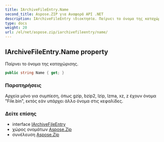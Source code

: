 ```yaml
---
title: IArchiveFileEntry.Name
second_title: Aspose.ZIP για Αναφορά API .NET
description: IArchiveFileEntry ιδιοκτησία. Παίρνει το όνομα της καταχώρισης.
type: docs
weight: 20
url: /el/net/aspose.zip/iarchivefileentry/name/
---
```

## IArchiveFileEntry.Name property

Παίρνει το όνομα της καταχώρισης.

```csharp
public string Name { get; }
```

### Παρατηρήσεις

Αρχεία μόνο για συμπίεση, όπως gzip, bzip2, lzip, lzma, xz, z έχουν όνομα "File.bin", εκτός εάν υπάρχει άλλο όνομα στις κεφαλίδες.

### Δείτε επίσης

* interface [IArchiveFileEntry](../)
* χώρος ονομάτων [Aspose.Zip](../../iarchivefileentry/)
* συνέλευση [Aspose.Zip](../../../)


